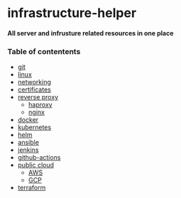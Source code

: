 # infrastructure-helper
#### All server and infrusture related resources in one place

### Table of contentents
- [git](./git/README.md)
- [linux]()
- [networking]()
- [certificates]()
- [reverse proxy]()
    - [haproxy]()
    - [nginx]()
- [docker]()
- [kubernetes]()
- [helm]()
- [ansible]()
- [jenkins]()
- [github-actions]()
- [public cloud]()
    - [AWS]()
    - [GCP]()
- [terraform]()
